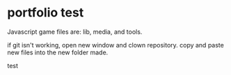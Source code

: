 # portfolio test

Javascript game files are: lib, media, and tools.

if git isn't working, open new window and clown repository. copy and paste new files into the new folder made.

test
